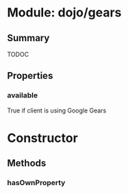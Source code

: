 # Module: dojo/gears

## Summary

TODOC
## Properties

### available
True if client is using Google Gears

# Constructor

## Methods

### hasOwnProperty


